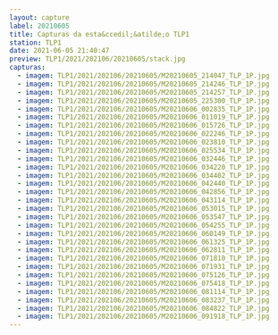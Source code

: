 ```yaml
---
layout: capture
label: 20210605
title: Capturas da esta&ccedil;&atilde;o TLP1
station: TLP1
date: 2021-06-05 21:40:47
preview: TLP1/2021/202106/20210605/stack.jpg
capturas:
  - imagem: TLP1/2021/202106/20210605/M20210605_214047_TLP_1P.jpg
  - imagem: TLP1/2021/202106/20210605/M20210605_214246_TLP_1P.jpg
  - imagem: TLP1/2021/202106/20210605/M20210605_214257_TLP_1P.jpg
  - imagem: TLP1/2021/202106/20210605/M20210605_225300_TLP_1P.jpg
  - imagem: TLP1/2021/202106/20210605/M20210606_002835_TLP_1P.jpg
  - imagem: TLP1/2021/202106/20210605/M20210606_011019_TLP_1P.jpg
  - imagem: TLP1/2021/202106/20210605/M20210606_015726_TLP_1P.jpg
  - imagem: TLP1/2021/202106/20210605/M20210606_022246_TLP_1P.jpg
  - imagem: TLP1/2021/202106/20210605/M20210606_023810_TLP_1P.jpg
  - imagem: TLP1/2021/202106/20210605/M20210606_025534_TLP_1P.jpg
  - imagem: TLP1/2021/202106/20210605/M20210606_032446_TLP_1P.jpg
  - imagem: TLP1/2021/202106/20210605/M20210606_034220_TLP_1P.jpg
  - imagem: TLP1/2021/202106/20210605/M20210606_034402_TLP_1P.jpg
  - imagem: TLP1/2021/202106/20210605/M20210606_042440_TLP_1P.jpg
  - imagem: TLP1/2021/202106/20210605/M20210606_042856_TLP_1P.jpg
  - imagem: TLP1/2021/202106/20210605/M20210606_043114_TLP_1P.jpg
  - imagem: TLP1/2021/202106/20210605/M20210606_053015_TLP_1P.jpg
  - imagem: TLP1/2021/202106/20210605/M20210606_053547_TLP_1P.jpg
  - imagem: TLP1/2021/202106/20210605/M20210606_054255_TLP_1P.jpg
  - imagem: TLP1/2021/202106/20210605/M20210606_060149_TLP_1P.jpg
  - imagem: TLP1/2021/202106/20210605/M20210606_061325_TLP_1P.jpg
  - imagem: TLP1/2021/202106/20210605/M20210606_062811_TLP_1P.jpg
  - imagem: TLP1/2021/202106/20210605/M20210606_071810_TLP_1P.jpg
  - imagem: TLP1/2021/202106/20210605/M20210606_071931_TLP_1P.jpg
  - imagem: TLP1/2021/202106/20210605/M20210606_075126_TLP_1P.jpg
  - imagem: TLP1/2021/202106/20210605/M20210606_075418_TLP_1P.jpg
  - imagem: TLP1/2021/202106/20210605/M20210606_081114_TLP_1P.jpg
  - imagem: TLP1/2021/202106/20210605/M20210606_083237_TLP_1P.jpg
  - imagem: TLP1/2021/202106/20210605/M20210606_084822_TLP_1P.jpg
  - imagem: TLP1/2021/202106/20210605/M20210606_091918_TLP_1P.jpg
---
```

